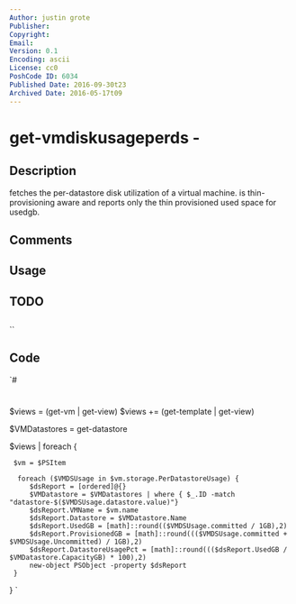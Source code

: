 ```yaml
---
Author: justin grote
Publisher: 
Copyright: 
Email: 
Version: 0.1
Encoding: ascii
License: cc0
PoshCode ID: 6034
Published Date: 2016-09-30t23
Archived Date: 2016-05-17t09
---
```


# get-vmdiskusageperds - 

## Description

fetches the per-datastore disk utilization of a virtual machine. is thin-provisioning aware and reports only the thin provisioned used space for usedgb.

## Comments



## Usage



## TODO



## 

``

## Code

`#
 #
 $views = (get-vm | get-view)
 $views += (get-template | get-view)
 
 $VMDatastores = get-datastore
 
 $views | foreach {
 
     $vm = $PSItem
 
      foreach ($VMDSUsage in $vm.storage.PerDatastoreUsage) {
         $dsReport = [ordered]@{}
         $VMDatastore = $VMDatastores | where { $_.ID -match "datastore-$($VMDSUsage.datastore.value)"}
         $dsReport.VMName = $vm.name
         $dsReport.Datastore = $VMDatastore.Name
         $dsReport.UsedGB = [math]::round(($VMDSUsage.committed / 1GB),2)
         $dsReport.ProvisionedGB = [math]::round((($VMDSUsage.committed + $VMDSUsage.Uncommitted) / 1GB),2)
         $dsReport.DatastoreUsagePct = [math]::round((($dsReport.UsedGB / $VMDatastore.CapacityGB) * 100),2)
         new-object PSObject -property $dsReport
     }
 
 
 }
`

